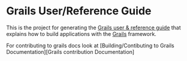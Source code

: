Grails User/Reference Guide
===========================

This is the project for generating the [Grails user & reference guide][Grails Documentation] that explains how to build applications with the [Grails][Grails] framework. 

For contributing to grails docs look at [Building/Contibuting to Grails Documentation][Grails contribution Documentation]

[Grails Documentation]: http://grails.org/doc/latest
[Grails]: http://grails.org
[Building/Contibuting to Grails Documentation]: https://grails.github.io/grails-doc/latest/guide/contributing.html#patchesDoc
